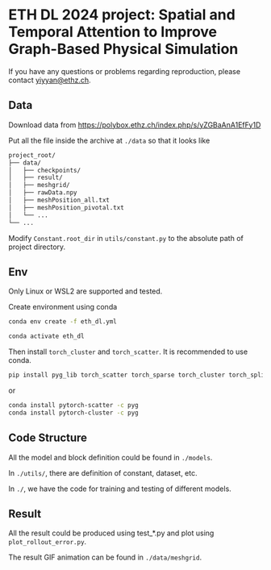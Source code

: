 # ETH DL 2024 project: Spatial and Temporal Attention to Improve Graph-Based Physical Simulation

If you have any questions or problems regarding reproduction, please contact <yiyyan@ethz.ch>.

## Data

Download data from https://polybox.ethz.ch/index.php/s/yZGBaAnA1EfFy1D

Put all the file inside the archive at `./data` so that it looks like

```bash
project_root/
├── data/
│   ├── checkpoints/
│   ├── result/
│   ├── meshgrid/
│   ├── rawData.npy
│   ├── meshPosition_all.txt
│   ├── meshPosition_pivotal.txt
│   └── ...
└── ...
```

Modify `Constant.root_dir` in `utils/constant.py` to the absolute path of project directory.

## Env

Only Linux or WSL2 are supported and tested.

Create environment using conda

```bash
conda env create -f eth_dl.yml

conda activate eth_dl
```

Then install `torch_cluster` and `torch_scatter`. It is recommended to use conda.

```bash
pip install pyg_lib torch_scatter torch_sparse torch_cluster torch_spline_conv -f https://data.pyg.org/whl/torch-2.0.0+cu117.html
```

or

```bash
conda install pytorch-scatter -c pyg
conda install pytorch-cluster -c pyg
```

## Code Structure

All the model and block definition could be found in `./models`.

In `./utils/`, there are definition of constant, dataset, etc.

In `./`, we have the code for training and testing of different models.

## Result

All the result could be produced using test_*.py and plot using `plot_rollout_error.py`.

The result GIF animation can be found in `./data/meshgrid`. 
